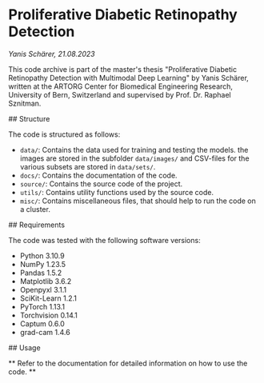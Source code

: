 # Proliferative Diabetic Retinopathy Detection

_Yanis Schärer, 21.08.2023_

This code archive is part of the master's thesis "Proliferative Diabetic Retinopathy Detection with Multimodal Deep Learning" by Yanis Schärer, written at the ARTORG Center for Biomedical Engineering Research, University of Bern, Switzerland and supervised by Prof. Dr. Raphael Sznitman.

## Structure

The code is structured as follows:

- `data/`: Contains the data used for training and testing the models. the images are stored in the subfolder `data/images/` and CSV-files for the various subsets are stored in `data/sets/`.
- `docs/`: Contains the documentation of the code.
- `source/`: Contains the source code of the project.
- `utils/`: Contains utility functions used by the source code.
- `misc/`: Contains miscellaneous files, that should help to run the code on a cluster.

## Requirements

The code was tested with the following software versions:

- Python 3.10.9
- NumPy 1.23.5
- Pandas 1.5.2
- Matplotlib 3.6.2
- Openpyxl 3.1.1
- SciKit-Learn 1.2.1
- PyTorch 1.13.1
- Torchvision 0.14.1
- Captum 0.6.0
- grad-cam 1.4.6

## Usage

** Refer to the documentation for detailed information on how to use the code. **